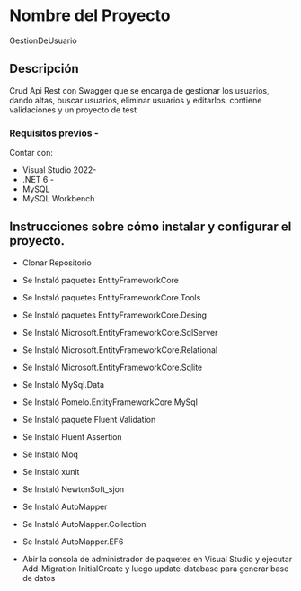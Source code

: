 # Nombre del Proyecto 
GestionDeUsuario
## Descripción 
Crud Api Rest con Swagger que se encarga de gestionar los usuarios, dando altas, buscar usuarios, eliminar usuarios y editarlos, contiene validaciones y un proyecto de test
### Requisitos previos -
Contar con: 
- Visual Studio 2022-
- .NET 6 - 
- MySQL
- MySQL Workbench 

## Instrucciones sobre cómo instalar y configurar el proyecto.
- Clonar Repositorio
- Se Instaló paquetes EntityFrameworkCore
- Se Instaló paquetes EntityFrameworkCore.Tools
- Se Instaló paquetes EntityFrameworkCore.Desing
- Se Instaló Microsoft.EntityFrameworkCore.SqlServer
- Se Instaló Microsoft.EntityFrameworkCore.Relational
- Se Instaló Microsoft.EntityFrameworkCore.Sqlite
- Se Instaló MySql.Data
- Se Instaló Pomelo.EntityFrameworkCore.MySql
- Se Instaló paquete Fluent Validation
- Se Instaló Fluent Assertion
- Se Instaló Moq
- Se Instaló xunit
- Se Instaló NewtonSoft_sjon
- Se Instaló AutoMapper
- Se Instaló AutoMapper.Collection
- Se Instaló AutoMapper.EF6

- Abir la consola de administrador de paquetes en Visual Studio y ejecutar Add-Migration InitialCreate y luego update-database para generar base de datos


